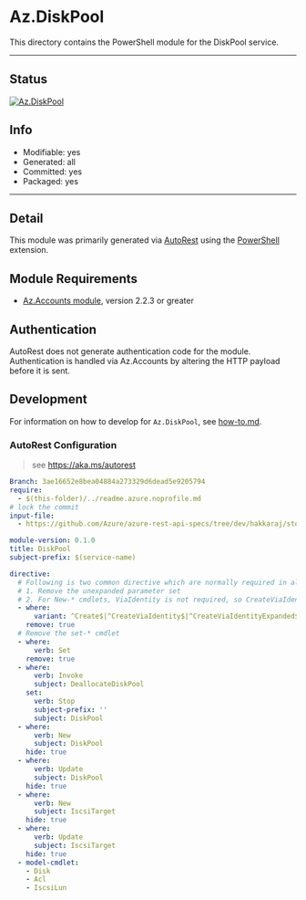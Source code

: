 <!-- region Generated -->
# Az.DiskPool
This directory contains the PowerShell module for the DiskPool service.

---
## Status
[![Az.DiskPool](https://img.shields.io/powershellgallery/v/Az.DiskPool.svg?style=flat-square&label=Az.DiskPool "Az.DiskPool")](https://www.powershellgallery.com/packages/Az.DiskPool/)

## Info
- Modifiable: yes
- Generated: all
- Committed: yes
- Packaged: yes

---
## Detail
This module was primarily generated via [AutoRest](https://github.com/Azure/autorest) using the [PowerShell](https://github.com/Azure/autorest.powershell) extension.

## Module Requirements
- [Az.Accounts module](https://www.powershellgallery.com/packages/Az.Accounts/), version 2.2.3 or greater

## Authentication
AutoRest does not generate authentication code for the module. Authentication is handled via Az.Accounts by altering the HTTP payload before it is sent.

## Development
For information on how to develop for `Az.DiskPool`, see [how-to.md](how-to.md).
<!-- endregion -->

### AutoRest Configuration
> see https://aka.ms/autorest

``` yaml
Branch: 3ae16652e8bea04884a273329d6dead5e9205794
require:
  - $(this-folder)/../readme.azure.noprofile.md
# lock the commit
input-file:
  - https://github.com/Azure/azure-rest-api-specs/tree/dev/hakkaraj/storagepoolv2preview/specification/storagepool/resource-manager/Microsoft.StoragePool/preview/2021-04-01-preview/storagepool.json

module-version: 0.1.0
title: DiskPool
subject-prefix: $(service-name)

directive:
  # Following is two common directive which are normally required in all the RPs
  # 1. Remove the unexpanded parameter set
  # 2. For New-* cmdlets, ViaIdentity is not required, so CreateViaIdentityExpanded is removed as well
  - where:
      variant: ^Create$|^CreateViaIdentity$|^CreateViaIdentityExpanded$|^Update$|^UpdateViaIdentity$
    remove: true
  # Remove the set-* cmdlet
  - where:
      verb: Set
    remove: true
  - where:
      verb: Invoke
      subject: DeallocateDiskPool
    set:
      verb: Stop
      subject-prefix: ''
      subject: DiskPool
  - where:
      verb: New
      subject: DiskPool
    hide: true
  - where:
      verb: Update
      subject: DiskPool
    hide: true
  - where:
      verb: New
      subject: IscsiTarget
    hide: true
  - where:
      verb: Update
      subject: IscsiTarget
    hide: true
  - model-cmdlet:
    - Disk
    - Acl
    - IscsiLun
```
